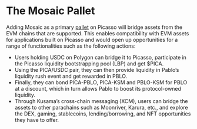 # The Mosaic Pallet

Adding Mosaic as a primary [pallet](https://composablefi.medium.com/the-pallet-revolution-powered-by-picasso-481377738836) on Picasso will bridge assets from the EVM chains that are supported. This enables compatibility with EVM assets for applications built on Picasso and would open up opportunities for a range of functionalities such as the following actions:



* Users holding USDC on Polygon can bridge it to Picasso, participate in the Picasso liquidity bootstrapping pool (LBP) and get $PICA. 
* Using the PICA/USDC pair, they can then provide liquidity in Pablo’s liquidity rush event and get rewarded in PBLO. 
* Finally, they can bond PICA-PBLO, PICA-KSM and PBLO-KSM for PBLO at a discount, which in turn allows Pablo to boost its protocol-owned liquidity.
* Through Kusama’s cross-chain messaging (XCM), users can bridge the assets to other parachains such as Moonriver, Karura, etc., and explore the DEX, gaming, stablecoins, lending/borrowing, and NFT opportunities they have to offer.